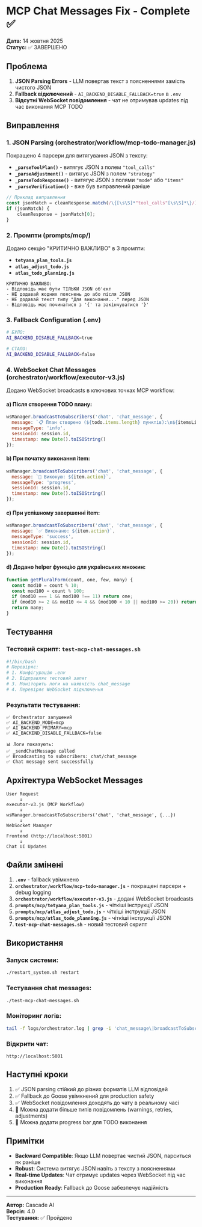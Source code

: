 # MCP Chat Messages Fix - Complete ✅

**Дата:** 14 жовтня 2025  
**Статус:** ✅ ЗАВЕРШЕНО

## Проблема

1. **JSON Parsing Errors** - LLM повертав текст з поясненнями замість чистого JSON
2. **Fallback відключений** - `AI_BACKEND_DISABLE_FALLBACK=true` в `.env`
3. **Відсутні WebSocket повідомлення** - чат не отримував updates під час виконання MCP TODO

## Виправлення

### 1. JSON Parsing (orchestrator/workflow/mcp-todo-manager.js)

Покращено 4 парсери для витягування JSON з тексту:

- **`_parseToolPlan()`** - витягує JSON з полем `"tool_calls"`
- **`_parseAdjustment()`** - витягує JSON з полем `"strategy"`
- **`_parseTodoResponse()`** - витягує JSON з полями `"mode"` або `"items"`
- **`_parseVerification()`** - вже був виправлений раніше

```javascript
// Приклад виправлення
const jsonMatch = cleanResponse.match(/\{[\s\S]*"tool_calls"[\s\S]*\}/);
if (jsonMatch) {
    cleanResponse = jsonMatch[0];
}
```

### 2. Промпти (prompts/mcp/)

Додано секцію "КРИТИЧНО ВАЖЛИВО" в 3 промпти:

- **`tetyana_plan_tools.js`**
- **`atlas_adjust_todo.js`**
- **`atlas_todo_planning.js`**

```
КРИТИЧНО ВАЖЛИВО:
- Відповідь має бути ТІЛЬКИ JSON об'єкт
- НЕ додавай жодних пояснень до або після JSON
- НЕ додавай текст типу "Для виконання..." перед JSON
- Відповідь має починатися з '{' та закінчуватися '}'
```

### 3. Fallback Configuration (.env)

```bash
# БУЛО:
AI_BACKEND_DISABLE_FALLBACK=true

# СТАЛО:
AI_BACKEND_DISABLE_FALLBACK=false
```

### 4. WebSocket Chat Messages (orchestrator/workflow/executor-v3.js)

Додано WebSocket broadcasts в ключових точках MCP workflow:

#### a) Після створення TODO плану:
```javascript
wsManager.broadcastToSubscribers('chat', 'chat_message', {
  message: `📋 План створено (${todo.items.length} пунктів):\n${itemsList}`,
  messageType: 'info',
  sessionId: session.id,
  timestamp: new Date().toISOString()
});
```

#### b) При початку виконання item:
```javascript
wsManager.broadcastToSubscribers('chat', 'chat_message', {
  message: `🔄 Виконую: ${item.action}`,
  messageType: 'progress',
  sessionId: session.id,
  timestamp: new Date().toISOString()
});
```

#### c) При успішному завершенні item:
```javascript
wsManager.broadcastToSubscribers('chat', 'chat_message', {
  message: `✅ Виконано: ${item.action}`,
  messageType: 'success',
  sessionId: session.id,
  timestamp: new Date().toISOString()
});
```

#### d) Додано helper функцію для українських множин:
```javascript
function getPluralForm(count, one, few, many) {
  const mod10 = count % 10;
  const mod100 = count % 100;
  if (mod10 === 1 && mod100 !== 11) return one;
  if (mod10 >= 2 && mod10 <= 4 && (mod100 < 10 || mod100 >= 20)) return few;
  return many;
}
```

## Тестування

### Тестовий скрипт: `test-mcp-chat-messages.sh`

```bash
#!/bin/bash
# Перевіряє:
# 1. Конфігурацію .env
# 2. Відправляє тестовий запит
# 3. Моніторить логи на наявність chat_message
# 4. Перевіряє WebSocket підключення
```

### Результати тестування:

```
✅ Orchestrator запущений
✅ AI_BACKEND_MODE=mcp
✅ AI_BACKEND_PRIMARY=mcp
✅ AI_BACKEND_DISABLE_FALLBACK=false

📊 Логи показують:
✅ _sendChatMessage called
✅ Broadcasting to subscribers: chat/chat_message
✅ Chat message sent successfully
```

## Архітектура WebSocket Messages

```
User Request
     ↓
executor-v3.js (MCP Workflow)
     ↓
wsManager.broadcastToSubscribers('chat', 'chat_message', {...})
     ↓
WebSocket Manager
     ↓
Frontend (http://localhost:5001)
     ↓
Chat UI Updates
```

## Файли змінені

1. **`.env`** - fallback увімкнено
2. **`orchestrator/workflow/mcp-todo-manager.js`** - покращені парсери + debug logging
3. **`orchestrator/workflow/executor-v3.js`** - додані WebSocket broadcasts
4. **`prompts/mcp/tetyana_plan_tools.js`** - чіткіші інструкції JSON
5. **`prompts/mcp/atlas_adjust_todo.js`** - чіткіші інструкції JSON
6. **`prompts/mcp/atlas_todo_planning.js`** - чіткіші інструкції JSON
7. **`test-mcp-chat-messages.sh`** - новий тестовий скрипт

## Використання

### Запуск системи:
```bash
./restart_system.sh restart
```

### Тестування chat messages:
```bash
./test-mcp-chat-messages.sh
```

### Моніторинг логів:
```bash
tail -f logs/orchestrator.log | grep -i 'chat_message\|broadcastToSubscribers'
```

### Відкрити чат:
```
http://localhost:5001
```

## Наступні кроки

1. ✅ JSON parsing стійкий до різних форматів LLM відповідей
2. ✅ Fallback до Goose увімкнений для production safety
3. ✅ WebSocket повідомлення доходять до чату в реальному часі
4. 🔄 Можна додати більше типів повідомлень (warnings, retries, adjustments)
5. 🔄 Можна додати progress bar для TODO виконання

## Примітки

- **Backward Compatible**: Якщо LLM повертає чистий JSON, парситься як раніше
- **Robust**: Система витягує JSON навіть з тексту з поясненнями
- **Real-time Updates**: Чат отримує updates через WebSocket під час виконання
- **Production Ready**: Fallback до Goose забезпечує надійність

---

**Автор:** Cascade AI  
**Версія:** 4.0  
**Тестування:** ✅ Пройдено

